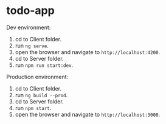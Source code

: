 # todo-app

Dev environment:
1. cd to Client folder.
2. run `ng serve`.
3. open the browser and navigate to `http://localhost:4200`.
4. cd to Server folder.
5. run `npm run start:dev`.

Production environment:
1. cd to Client folder.
2. run `ng build --prod`.
3. cd to Server folder.
4. run `npm start`.
5. open the browser and navigate to `http://localhost:3000`.
